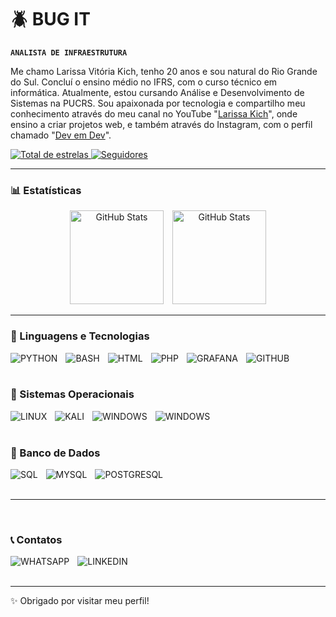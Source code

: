 # 🪲 BUG IT

**`ANALISTA DE INFRAESTRUTURA`**

Me chamo Larissa Vitória Kich, tenho 20 anos e sou natural do Rio Grande do Sul. Concluí o ensino médio no IFRS, com o curso técnico em informática. Atualmente, estou cursando Análise e Desenvolvimento de Sistemas na PUCRS. Sou apaixonada por tecnologia e compartilho meu conhecimento através do meu canal no YouTube "[Larissa Kich](https://www.youtube.com/@larissakich)", onde ensino a criar projetos web, e também através do Instagram, com o perfil chamado "[Dev em Dev](https://www.instagram.com/dev_em_dev/)".

<p align="left">
    <a href="https://github.com/bug-it?tab=repositories&sort=stargazers">
        <img 
            alt="Total de estrelas" 
            title="Total de estrelas GitHub" 
            src="https://custom-icon-badges.demolab.com/github/stars/bug-it?color=55960c&style=for-the-badge&labelColor=488207&logo=star&label=estrelas"
        />
    </a>
    <a href="https://github.com/bug-it?tab=followers">
        <img 
            alt="Seguidores" 
            title="Me siga no GitHub" 
            src="https://custom-icon-badges.demolab.com/github/followers/bug-it?color=236ad3&labelColor=1155ba&style=for-the-badge&logo=github&label=Seguidores&logoColor=white"
        />
    </a>

</p>

---

### 📊 Estatísticas

<center>
<p>
  <img 
    alt="GitHub Stats" 
    height="150" 
    style="padding-right: 10px;" 
    src="https://github-readme-stats.vercel.app/api?username=bug-it&show_icons=true&theme=tokyonight&include_all_commits=true&locale=pt-br" 
  />
<img 
      alt="GitHub Stats" 
      height="150" 
      src="https://github-readme-stats.vercel.app/api/top-langs/?username=bug-it&theme=tokyonight&layout=compact&custom_title=Tecnologias&langs_count=9" 
  />
</p>
</center>

---

### 📌 Linguagens e Tecnologias

<img 
    align="left" 
    alt="PYTHON" 
    title="PYTHON"
    style="padding-right: 10px;" 
    src="https://camo.githubusercontent.com/0d0779a129f1dcf6c31613b701fe0646fd4e4d2ed2a7cbd61b27fd5514baa938/68747470733a2f2f696d672e736869656c64732e696f2f62616467652f707974686f6e2d3336373041303f7374796c653d666f722d7468652d6261646765266c6f676f3d707974686f6e266c6f676f436f6c6f723d666664643534" 
/>

<img 
    align="left" 
    alt="BASH" 
    title="BASH"
    style="padding-right: 10px;" 
    src="https://camo.githubusercontent.com/9d66a442ed7b0144e9c2f950afb471959e3643446c49632bd69e63cbd31b8561/68747470733a2f2f696d672e736869656c64732e696f2f62616467652f426173682d3445414132353f7374796c653d666f722d7468652d6261646765266c6f676f3d676e7562617368266c6f676f436f6c6f723d7768697465" 
/>

<img 
    align="left" 
    alt="HTML"
    title="HTML" 
    style="padding-right: 10px;" 
    src="https://camo.githubusercontent.com/10c7a8fa2cf317cc7c4af6f13efac086a9f0ea010f0dfc746c94e5cde310b339/68747470733a2f2f696d672e736869656c64732e696f2f62616467652f48544d4c352d4533344632363f7374796c653d666f722d7468652d6261646765266c6f676f3d68746d6c35266c6f676f436f6c6f723d7768697465" 
/>

<img 
    align="left" 
    alt="PHP" 
    title="PHP"
    style="padding-right: 10px;" 
    src="https://camo.githubusercontent.com/59f1bf1e0c03f98c620e6456751406b0c8dba1ac0590704d93303b45cfe536ab/68747470733a2f2f696d672e736869656c64732e696f2f62616467652f5048502d3737374242343f7374796c653d666f722d7468652d6261646765266c6f676f3d706870266c6f676f436f6c6f723d7768697465" 
/>

<img 
    align="left" 
    alt="GRAFANA" 
    title="GRAFANA"
    style="padding-right: 10px;" 
    src="https://camo.githubusercontent.com/992610542c3a15be545319bdff3a7116be28e1060479ecc5abaf884cc011ffde/68747470733a2f2f696d672e736869656c64732e696f2f62616467652f47726166616e612d4632463446393f7374796c653d666f722d7468652d6261646765266c6f676f3d67726166616e61266c6f676f436f6c6f723d6f72616e6765266c6162656c436f6c6f723d463246344639" 
/>

<img 
    align="left" 
    alt="GITHUB" 
    title="GITHUB"
    style="padding-right: 10px;" 
    src="https://camo.githubusercontent.com/78906daab4547dcc22303feba991f23635cc2c6646aab0d3dcf0a476d00d7cf3/68747470733a2f2f696d672e736869656c64732e696f2f62616467652f4769744875622d3030303f7374796c653d666f722d7468652d6261646765266c6f676f3d676974687562266c6f676f436f6c6f723d7768697465" 
/>


<br/>
<br/>

### 📌 Sistemas Operacionais

<img 
    align="left" 
    alt="LINUX" 
    title="LINUX"
    style="padding-right: 10px;" 
    src="https://camo.githubusercontent.com/b9326effec4bc941d648d79b2e24ed7c708122671d2540c3277596dc52d640f2/68747470733a2f2f696d672e736869656c64732e696f2f62616467652f4c696e75782d4643433632343f7374796c653d666f722d7468652d6261646765266c6f676f3d6c696e7578266c6f676f436f6c6f723d626c61636b" 
/>

<img 
    align="left" 
    alt="KALI" 
    title="KALI"
    style="padding-right: 10px;" 
    src="https://camo.githubusercontent.com/97aacfe6a9a5a41572ea5d7dc4047b8915db34457a948994dd42158c68d8e009/68747470733a2f2f696d672e736869656c64732e696f2f62616467652f4b616c695f4c696e75782d3535374339343f7374796c653d666f722d7468652d6261646765266c6f676f3d6b616c696c696e7578266c6f676f436f6c6f723d7768697465" 
/>

<img 
    align="left" 
    alt="WINDOWS" 
    title="WINDOWS"
    style="padding-right: 10px;" 
    src="https://camo.githubusercontent.com/972c64401862d6b00d73b76042d183ed069e6bd2ec21992ce07331ef67547c2c/68747470733a2f2f696d672e736869656c64732e696f2f62616467652f416e64726f69642d3344444338343f7374796c653d666f722d7468652d6261646765266c6f676f3d616e64726f6964266c6f676f436f6c6f723d7768697465" 
/>

<img 
    align="left" 
    alt="WINDOWS" 
    title="WINDOWS"
    style="padding-right: 10px;" 
    src="https://camo.githubusercontent.com/1cc3ed014dbb3cc907789013096c44d0bc78875ee219d9455f619ff18059ac4a/68747470733a2f2f696d672e736869656c64732e696f2f62616467652f57696e646f77732d3030373844363f7374796c653d666f722d7468652d6261646765266c6f676f3d77696e646f7773266c6f676f436f6c6f723d7768697465" 
/>

<br/>
<br/>

### 📌 Banco de Dados

<img 
    align="left" 
    alt="SQL"
    title="SQL" 
    style="padding-right: 10px;" 
    src="https://camo.githubusercontent.com/8ad1d7ee571429a20d71e621f119f851f3cc88c98bb6d7f1ee096f619f1d5961/68747470733a2f2f696d672e736869656c64732e696f2f62616467652f53514c2d3434373941313f7374796c653d666f722d7468652d6261646765266c6f676f3d706f737467726573716c266c6f676f436f6c6f723d7768697465" 
/>

<img 
    align="left" 
    alt="MYSQL"
    title="MYSQL" 
    style="padding-right: 10px;" 
    src="https://camo.githubusercontent.com/4804cde16e9487428ea27793df49b0ada0166115301325bade5532ae7060ed04/68747470733a2f2f696d672e736869656c64732e696f2f62616467652f4d7953514c2d3030354338343f7374796c653d666f722d7468652d6261646765266c6f676f3d6d7973716c266c6f676f436f6c6f723d7768697465" 
/>

<img 
    align="left" 
    alt="POSTGRESQL" 
    title="POSTGRESQL"
    style="padding-right: 10px;" 
    src="https://camo.githubusercontent.com/be5478e9dda6fd534b3c08fa96d9a4e9fe0f2d1c2a6fd81e0638ac71d099ca37/68747470733a2f2f696d672e736869656c64732e696f2f62616467652f504f535447524553514c2d3331363139323f7374796c653d666f722d7468652d6261646765266c6f676f3d706f737467726573716c266c6f676f436f6c6f723d7768697465" 
/>

<br/>
<br/>

---

<br/>

### 📞 Contatos

<img 
    align="left" 
    alt="WHATSAPP" 
    title="WHATSAPP"
    style="padding-right: 10px;" 
    src="https://camo.githubusercontent.com/904b9a232fa355dadbfaf51b241395f305f1e0110cb2967df18d2daf875faeec/68747470733a2f2f696d672e736869656c64732e696f2f62616467652f57686174734170702d3235443336363f7374796c653d666f722d7468652d6261646765266c6f676f3d7768617473617070266c6f676f436f6c6f723d7768697465" 
/>

<img 
    align="left" 
    alt="LINKEDIN" 
    title="LINKEDIN"
    style="padding-right: 10px;" 
    src="https://camo.githubusercontent.com/8c0692475a5bfc1d9e7361074bdb648e567cae7b5b40ffd32adae31180b0d7b6/68747470733a2f2f696d672e736869656c64732e696f2f62616467652f4c696e6b6564496e2d3030373742353f7374796c653d666f722d7468652d6261646765266c6f676f3d6c696e6b6564696e266c6f676f436f6c6f723d7768697465" 
/>
<br/>
<br/>

---

✨ Obrigado por visitar meu perfil!

